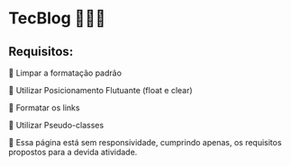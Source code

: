 <h1> TecBlog 👩🏽‍💻 </h1>

<h2> Requisitos: </h2>

<p>🧩 Limpar a formatação padrão</p>
<p>🧩 Utilizar Posicionamento Flutuante (float e clear)</p>
<p>🧩 Formatar os links</p>
<p>🧩 Utilizar Pseudo-classes </p>

🚨 Essa página está sem responsividade, cumprindo apenas, os requisitos propostos para a devida atividade.


